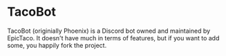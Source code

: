 # TacoBot
TacoBot (originially Phoenix) is a Discord bot owned and maintained by EpicTaco. It doesn't have much in terms of features, but if you want to add some, you happily fork the project.
